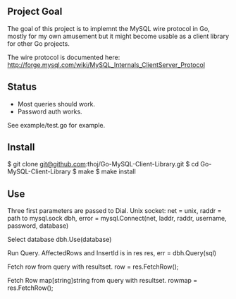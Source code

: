 Project Goal
----------------
The goal of this project is to implemnt the MySQL wire protocol in Go,
mostly for my own amusement but it might become usable as a client 
library for other Go projects.

The wire protocol is documented here: 
 http://forge.mysql.com/wiki/MySQL_Internals_ClientServer_Protocol

Status
---------------
* Most queries should work. 
* Password auth works.

See example/test.go for example.

Install
--------------
 $ git clone git@github.com:thoj/Go-MySQL-Client-Library.git
 $ cd Go-MySQL-Client-Library
 $ make
 $ make install

Use
--------------
Three first parameters are passed to Dial. Unix socket: net = unix, raddr = path to mysql.sock
	dbh, error = mysql.Connect(net, laddr, raddr, username, password, database)

Select database
	dbh.Use(database)

Run Query. AffectedRows and InsertId is in res
	res, err = dbh.Query(sql)

Fetch row from query with resultset.
	row = res.FetchRow();

Fetch Row map[string]string from query with resultset.
	rowmap = res.FetchRow();

